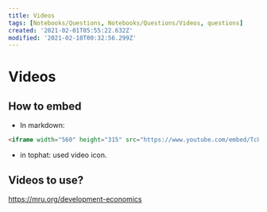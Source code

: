 ```yaml
---
title: Videos
tags: [Notebooks/Questions, Notebooks/Questions/Videos, questions]
created: '2021-02-01T05:55:22.632Z'
modified: '2021-02-18T00:32:56.299Z'
---
```


# Videos

## How to embed
- In markdown:

```html
<iframe width="560" height="315" src="https://www.youtube.com/embed/TcUwR9KERlA" frameborder="0" allow="accelerometer; autoplay; clipboard-write; encrypted-media; gyroscope; picture-in-picture" allowfullscreen></iframe>
```
- in tophat:  used video icon.


## Videos to use?

https://mru.org/development-economics


